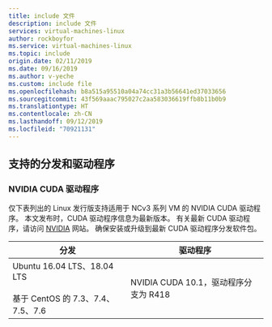 ```yaml
---
title: include 文件
description: include 文件
services: virtual-machines-linux
author: rockboyfor
ms.service: virtual-machines-linux
ms.topic: include
origin.date: 02/11/2019
ms.date: 09/16/2019
ms.author: v-yeche
ms.custom: include file
ms.openlocfilehash: b8a515a95510a04a74cc31a3b56641ed37033656
ms.sourcegitcommit: 43f569aaac795027c2aa583036619ffb8b11b0b9
ms.translationtype: HT
ms.contentlocale: zh-CN
ms.lasthandoff: 09/12/2019
ms.locfileid: "70921131"
---
```

## <a name="supported-distributions-and-drivers"></a>支持的分发和驱动程序

### <a name="nvidia-cuda-drivers"></a>NVIDIA CUDA 驱动程序

仅下表列出的 Linux 发行版支持适用于 NCv3 系列 VM 的 NVIDIA CUDA 驱动程序。 本文发布时，CUDA 驱动程序信息为最新版本。 有关最新 CUDA 驱动程序，请访问 [NVIDIA](https://developer.nvidia.com/cuda-zone) 网站。 确保安装或升级到最新 CUDA 驱动程序分发软件包。 

<!-- Not Available on NC, NCv2, and ND-series-->
<!-- Not Available on (optional for NV-series)-->


<!-- Not Availale on  [Data Science Virtual Machine](../articles/machine-learning/data-science-virtual-machine/overview.md)-->

| 分发 | 驱动程序 |
| --- | -- | 
| Ubuntu 16.04 LTS、18.04 LTS<br/><br/> 基于 CentOS 的 7.3、7.4、7.5、7.6 | NVIDIA CUDA 10.1，驱动程序分支为 R418 |

<!-- Not Available on Red Hat Enterprise Linux 7.3 or 7.4-->

<!-- Not Available on ### NVIDIA GRID drivers-->

<!-- Not Available on NV-series-->
<!-- Not Available on [Red Hat Knowledgebase article](https://access.redhat.com/articles/1067)-->
<!-- Update_Description: update meta properties, wording update -->